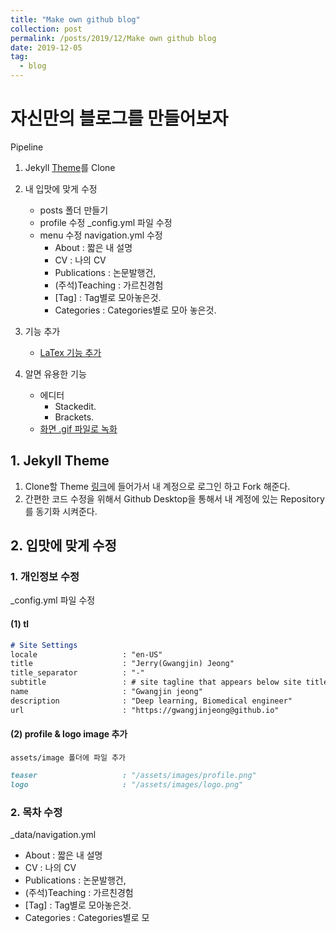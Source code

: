 ```yaml
---
title: "Make own github blog"
collection: post
permalink: /posts/2019/12/Make own github blog
date: 2019-12-05
tag:
  - blog
---
```

# 자신만의  블로그를 만들어보자

Pipeline
1. Jekyll [Theme](https://jekyllthemes.io/)를 Clone
2. 내 입맛에 맞게 수정
	- posts 폴더 만들기 
	-  profile 수정
	_config.yml 파일 수정
	-  menu 수정
	navigation.yml 수정
		- About : 짧은 내 설명
		- CV : 나의 CV
		- Publications : 논문발행건,
		- (주석)Teaching : 가르친경험
		- [Tag] : Tag별로 모아놓은것.
		- Categories : Categories별로 모아 놓은것.
3.  기능 추가
	- [LaTex 기능 추가](https://blog.naver.com/PostView.nhn?blogId=prt1004dms&logNo=221525385428&parentCategoryNo=&categoryNo=&viewDate=&isShowPopularPosts=false&from=postView)

4. 알면 유용한 기능
	- 에디터
		- Stackedit.
		- Brackets.
	- [화면 .gif 파일로 녹화](https://gocoder.tistory.com/338)
	
## 1. Jekyll Theme
1. Clone할 Theme [링크](https://github.com/gwangjinjeong/academicpages.github.io)에 들어가서 내 계정으로 로그인 하고 Fork 해준다.
2. 간편한 코드 수정을 위해서 Github Desktop을 통해서 내 계정에 있는 Repository를 동기화 시켜준다.

## 2. 입맛에 맞게 수정

### 1. 개인정보 수정
_config.yml 파일 수정
#### (1) tl
```markdown
# Site Settings
locale                   : "en-US"
title                    : "Jerry(Gwangjin) Jeong"
title_separator          : "-"
subtitle                 : # site tagline that appears below site title in masthead
name                     : "Gwangjin jeong"
description              : "Deep learning, Biomedical engineer"
url                      : "https://gwangjinjeong@github.io"
```
#### (2) profile & logo image 추가
	assets/image 폴더에 파일 추가
 ```markdown
teaser                   : "/assets/images/profile.png"
logo                     : "/assets/images/logo.png"
```

### 2. 목차 수정
_data/navigation.yml
- About : 짧은 내 설명
- CV : 나의 CV
- Publications : 논문발행건,
- (주석)Teaching : 가르친경험
- [Tag] : Tag별로 모아놓은것.
- Categories : Categories별로 모
<!--stackedit_data:
eyJoaXN0b3J5IjpbMTQxNjA5MTEzMCw0OTc0Mzc3MjMsNjgyOT
E1NzU4LC0xMTUzMTE2MDU4LDIwNDA1MDc4NTYsLTcxNDQ5NDEx
NiwxMzg1MDI4MjMyLDIwMjk4MTI4NjksMTMzMTkzMDI3Nyw2Nz
EwNTcxNDIsLTExODU0MDMxNTYsLTg4Nzg4MTUyOF19
-->